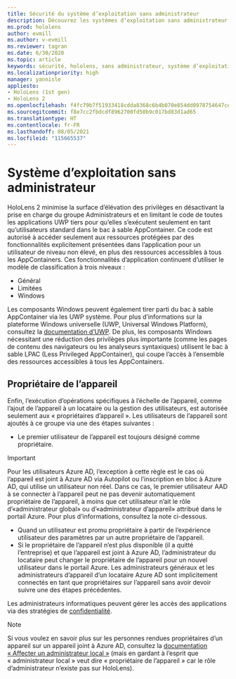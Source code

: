 ```yaml
---
title: Sécurité du système d’exploitation sans administrateur
description: Découvrez les systèmes d’exploitation sans administrateur, les propriétaires d’appareils et la sécurité sur les appareils de réalité mixte HoloLens.
ms.prod: hololens
author: evmill
ms.author: v-evmill
ms.reviewer: tagran
ms.date: 6/30/2020
ms.topic: article
keywords: sécurité, hololens, sans administrateur, système d’exploitation, système d’exploitation sans administrateur, système d’exploitation avec administrateur, hololens 2, sécurité hololens 2,
ms.localizationpriority: high
manager: yannisle
appliesto:
- HoloLens (1st gen)
- HoloLens 2
ms.openlocfilehash: f4fc79b7f51933418cdda8368c6b4b070e854dd0978754647ce864075c772cfd
ms.sourcegitcommit: f8e7cc2fbdcdf8962700fd50b9c017bd83d1ad65
ms.translationtype: HT
ms.contentlocale: fr-FR
ms.lasthandoff: 08/05/2021
ms.locfileid: "115665537"
---
```

# <a name="admin-less-operating-system"></a>Système d’exploitation sans administrateur

HoloLens 2 minimise la surface d’élévation des privilèges en désactivant la prise en charge du groupe Administrateurs et en limitant le code de toutes les applications UWP tiers pour qu’elles s’exécutent seulement en tant qu’utilisateurs standard dans le bac à sable AppContainer. Ce code est autorisé à accéder seulement aux ressources protégées par des fonctionnalités explicitement présentées dans l’application pour un utilisateur de niveau non élevé, en plus des ressources accessibles à tous les AppContainers.
Ces fonctionnalités d’application continuent d’utiliser le modèle de classification à trois niveaux :
  * Général
  * Limitées
  * Windows

Les composants Windows peuvent également tirer parti du bac à sable AppContainer via les UWP système. Pour plus d’informations sur la plateforme Windows universelle (UWP, Universal Windows Platform), consultez la [documentation d’UWP](/windows/uwp/). De plus, les composants Windows nécessitant une réduction des privilèges plus importante (comme les pages de contenu des navigateurs ou les analyseurs syntaxiques) utilisent le bac à sable LPAC (Less Privileged AppContainer), qui coupe l’accès à l’ensemble des ressources accessibles à tous les AppContainers.

## <a name="device-owner"></a>Propriétaire de l’appareil

Enfin, l’exécution d’opérations spécifiques à l’échelle de l’appareil, comme l’ajout de l’appareil à un locataire ou la gestion des utilisateurs, est autorisée seulement aux « propriétaires d’appareil ». Les utilisateurs de l’appareil sont ajoutés à ce groupe via une des étapes suivantes :
  * Le premier utilisateur de l’appareil est toujours désigné comme propriétaire. 
> [!IMPORTANT]
>Pour les utilisateurs Azure AD, l’exception à cette règle est le cas où l’appareil est joint à Azure AD via Autopilot ou l’inscription en bloc à Azure AD, qui utilise un utilisateur non réel. Dans ce cas, le premier utilisateur AAD à se connecter à l’appareil peut ne pas devenir automatiquement propriétaire de l’appareil, à moins que cet utilisateur n’ait le rôle d’«administrateur global» ou d’«administrateur d’appareil» attribué dans le portail Azure. Pour plus d’informations, consultez la note ci-dessous.  

  * Quand un utilisateur est promu propriétaire à partir de l’expérience utilisateur des paramètres par un autre propriétaire de l’appareil.
  * Si le propriétaire de l’appareil n’est plus disponible (il a quitté l’entreprise) et que l’appareil est joint à Azure AD, l’administrateur du locataire peut changer le propriétaire de l’appareil pour un nouvel utilisateur dans le portail Azure. Les administrateurs généraux et les administrateurs d’appareil d’un locataire Azure AD sont implicitement connectés en tant que propriétaires sur l’appareil sans avoir devoir suivre une des étapes précédentes.  

 Les administrateurs informatiques peuvent gérer les accès des applications via des stratégies de [confidentialité](/windows/client-management/mdm/policy-csp-privacy). 

> [!NOTE]
> Si vous voulez en savoir plus sur les personnes rendues propriétaires d’un appareil sur un appareil joint à Azure AD, consultez la [documentation « Affecter un administrateur local »](/azure/active-directory/devices/assign-local-admin) (mais en gardant à l’esprit que « administrateur local » veut dire « propriétaire de l’appareil » car le rôle d’administrateur n’existe pas sur HoloLens).